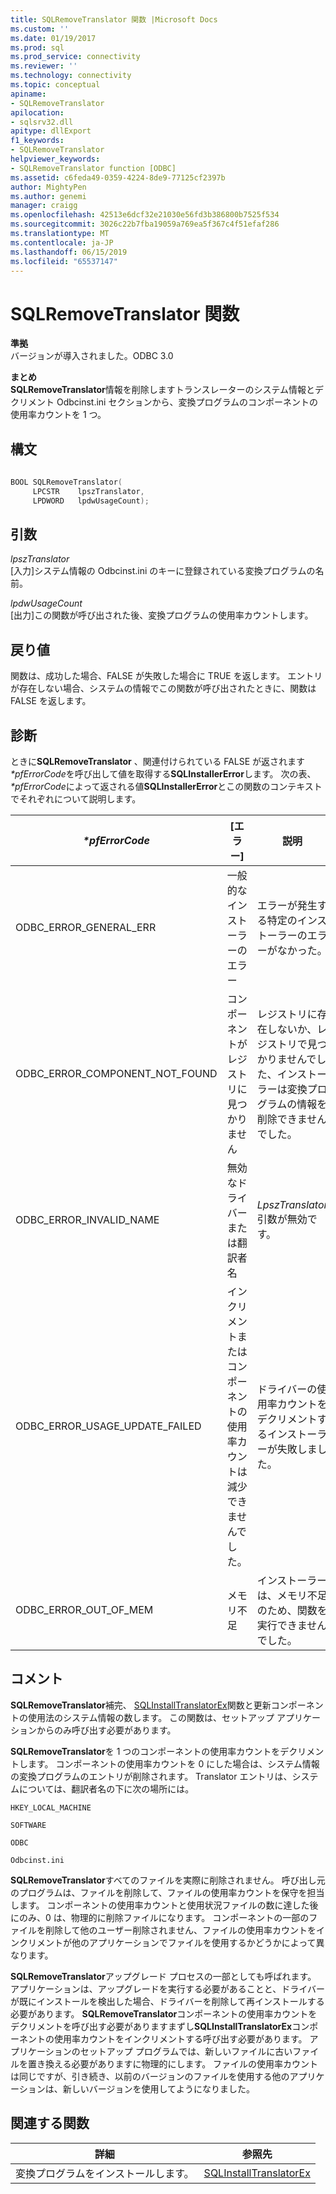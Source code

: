 ```yaml
---
title: SQLRemoveTranslator 関数 |Microsoft Docs
ms.custom: ''
ms.date: 01/19/2017
ms.prod: sql
ms.prod_service: connectivity
ms.reviewer: ''
ms.technology: connectivity
ms.topic: conceptual
apiname:
- SQLRemoveTranslator
apilocation:
- sqlsrv32.dll
apitype: dllExport
f1_keywords:
- SQLRemoveTranslator
helpviewer_keywords:
- SQLRemoveTranslator function [ODBC]
ms.assetid: c6feda49-0359-4224-8de9-77125cf2397b
author: MightyPen
ms.author: genemi
manager: craigg
ms.openlocfilehash: 42513e6dcf32e21030e56fd3b386800b7525f534
ms.sourcegitcommit: 3026c22b7fba19059a769ea5f367c4f51efaf286
ms.translationtype: MT
ms.contentlocale: ja-JP
ms.lasthandoff: 06/15/2019
ms.locfileid: "65537147"
---
```

# <a name="sqlremovetranslator-function"></a>SQLRemoveTranslator 関数
**準拠**  
 バージョンが導入されました。ODBC 3.0  
  
 **まとめ**  
 **SQLRemoveTranslator**情報を削除しますトランスレーターのシステム情報とデクリメント Odbcinst.ini セクションから、変換プログラムのコンポーネントの使用率カウントを 1 つ。  
  
## <a name="syntax"></a>構文  
  
```cpp  
  
BOOL SQLRemoveTranslator(  
     LPCSTR    lpszTranslator,  
     LPDWORD   lpdwUsageCount);  
```  
  
## <a name="arguments"></a>引数  
 *lpszTranslator*  
 [入力]システム情報の Odbcinst.ini のキーに登録されている変換プログラムの名前。  
  
 *lpdwUsageCount*  
 [出力]この関数が呼び出された後、変換プログラムの使用率カウントします。  
  
## <a name="returns"></a>戻り値  
 関数は、成功した場合、FALSE が失敗した場合に TRUE を返します。 エントリが存在しない場合、システムの情報でこの関数が呼び出されたときに、関数は FALSE を返します。  
  
## <a name="diagnostics"></a>診断  
 ときに**SQLRemoveTranslator** 、関連付けられている FALSE が返されます *\*pfErrorCode*を呼び出して値を取得する**SQLInstallerError**します。 次の表、  *\*pfErrorCode*によって返される値**SQLInstallerError**とこの関数のコンテキストでそれぞれについて説明します。  
  
|*\*pfErrorCode*|[エラー]|説明|  
|---------------------|-----------|-----------------|  
|ODBC_ERROR_GENERAL_ERR|一般的なインストーラーのエラー|エラーが発生する特定のインストーラーのエラーがなかった。|  
|ODBC_ERROR_COMPONENT_NOT_FOUND|コンポーネントがレジストリに見つかりません|レジストリに存在しないか、レジストリで見つかりませんでした、インストーラーは変換プログラムの情報を削除できませんでした。|  
|ODBC_ERROR_INVALID_NAME|無効なドライバーまたは翻訳者名|*LpszTranslator*引数が無効です。|  
|ODBC_ERROR_USAGE_UPDATE_FAILED|インクリメントまたはコンポーネントの使用率カウントは減少できませんでした。|ドライバーの使用率カウントをデクリメントするインストーラーが失敗しました。|  
|ODBC_ERROR_OUT_OF_MEM|メモリ不足|インストーラーは、メモリ不足のため、関数を実行できませんでした。|  
  
## <a name="comments"></a>コメント  
 **SQLRemoveTranslator**補完、 [SQLInstallTranslatorEx](../../../odbc/reference/syntax/sqlinstalltranslatorex-function.md)関数と更新コンポーネントの使用法のシステム情報の数します。 この関数は、セットアップ アプリケーションからのみ呼び出す必要があります。  
  
 **SQLRemoveTranslator**を 1 つのコンポーネントの使用率カウントをデクリメントします。 コンポーネントの使用率カウントを 0 にした場合は、システム情報の変換プログラムのエントリが削除されます。 Translator エントリは、システムについては、翻訳者名の下に次の場所には。  
  
 `HKEY_LOCAL_MACHINE`  
  
 `SOFTWARE`  
  
 `ODBC`  
  
 `Odbcinst.ini`  
  
 **SQLRemoveTranslator**すべてのファイルを実際に削除されません。 呼び出し元のプログラムは、ファイルを削除して、ファイルの使用率カウントを保守を担当します。 コンポーネントの使用率カウントと使用状況ファイルの数に達した後にのみ、0 は、物理的に削除ファイルになります。 コンポーネントの一部のファイルを削除して他のユーザー削除されません、ファイルの使用率カウントをインクリメントが他のアプリケーションでファイルを使用するかどうかによって異なります。  
  
 **SQLRemoveTranslator**アップグレード プロセスの一部としても呼ばれます。 アプリケーションは、アップグレードを実行する必要があることと、ドライバーが既にインストールを検出した場合、ドライバーを削除して再インストールする必要があります。 **SQLRemoveTranslator**コンポーネントの使用率カウントをデクリメントを呼び出す必要がありますまずし**SQLInstallTranslatorEx**コンポーネントの使用率カウントをインクリメントする呼び出す必要があります。 アプリケーションのセットアップ プログラムでは、新しいファイルに古いファイルを置き換える必要がありますに物理的にします。 ファイルの使用率カウントは同じですが、引き続き、以前のバージョンのファイルを使用する他のアプリケーションは、新しいバージョンを使用してようになりました。  
  
## <a name="related-functions"></a>関連する関数  
  
|詳細|参照先|  
|---------------------------|---------|  
|変換プログラムをインストールします。|[SQLInstallTranslatorEx](../../../odbc/reference/syntax/sqlinstalltranslatorex-function.md)|
